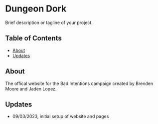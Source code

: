 # Dungeon Dork

Brief description or tagline of your project.

## Table of Contents

- [About](#about)
- [Updates](#updates)

## About

The offical website for the Bad Intentions campaign created by Brenden Moore and Jaden Lopez.

## Updates

- 09/03/2023, initial setup of website and pages

